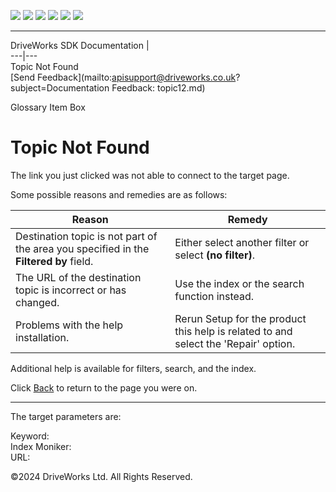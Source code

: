 ![](images/collapse.gif) ![](images/expand.gif) ![](images/copycode.gif) ![](images/copycodeHighlight.gif) ![](images/drpdown.gif) ![](images/drpdown_orange.gif)  
  
---  
DriveWorks SDK Documentation  |   
---|---  
Topic Not Found   
[Send Feedback](mailto:apisupport@driveworks.co.uk?subject=Documentation Feedback: topic12.md)  
  
Glossary Item Box

# Topic Not Found

The link you just clicked was not able to connect to the target page.

Some possible reasons and remedies are as follows:

Reason | Remedy  
---|---  
Destination topic is not part of the area you specified in the **Filtered by** field. | Either select another filter or select **(no filter)**.  
The URL of the destination topic is incorrect or has changed. | Use the index or the search function instead.  
Problems with the help installation. | Rerun Setup for the product this help is related to and select the 'Repair' option.  
  
Additional help is available for filters, search, and the index.

Click [Back](javascript:history.back\(-1\)) to return to the page you were on.

* * *

The target parameters are:

Keyword:   
Index Moniker:   
URL: 

©2024 DriveWorks Ltd. All Rights Reserved.
